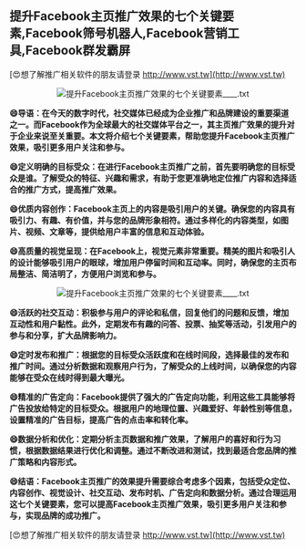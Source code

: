 ## **提升Facebook主页推广效果的七个关键要素,Facebook筛号机器人,Facebook营销工具,Facebook群发霸屏**

[😍想了解推广相关软件的朋友请登录 http://www.vst.tw](http://www.vst.tw)

 <center><img src="https://vst.tw/MP4/tuiguang/png/4.png" alt="提升Facebook主页推广效果的七个关键要素____.txt"></center>

**😄导语：在今天的数字时代，社交媒体已经成为企业推广和品牌建设的重要渠道之一。而Facebook作为全球最大的社交媒体平台之一，其主页推广效果的提升对于企业来说至关重要。本文将介绍七个关键要素，帮助您提升Facebook主页推广效果，吸引更多用户关注和参与。**

**😄定义明确的目标受众：在进行Facebook主页推广之前，首先要明确您的目标受众是谁。了解受众的特征、兴趣和需求，有助于您更准确地定位推广内容和选择适合的推广方式，提高推广效果。**

**😄优质内容创作：Facebook主页上的内容是吸引用户的关键。确保您的内容具有吸引力、有趣、有价值，并与您的品牌形象相符。通过多样化的内容类型，如图片、视频、文章等，提供给用户丰富的信息和互动体验。**

**😄高质量的视觉呈现：在Facebook上，视觉元素非常重要。精美的图片和吸引人的设计能够吸引用户的眼球，增加用户停留时间和互动率。同时，确保您的主页布局整洁、简洁明了，方便用户浏览和参与。**

 <center><img src="https://vst.tw/MP4/tuiguang/png/7.png" alt="提升Facebook主页推广效果的七个关键要素____.txt"></center>

**😄活跃的社交互动：积极参与用户的评论和私信，回复他们的问题和反馈，增加互动性和用户黏性。此外，定期发布有趣的问答、投票、抽奖等活动，引发用户的参与和分享，扩大品牌影响力。**

**😄定时发布和推广：根据您的目标受众活跃度和在线时间段，选择最佳的发布和推广时间。通过分析数据和观察用户行为，了解受众的上线时间，以确保您的内容能够在受众在线时得到最大曝光。**

**😄精准的广告定向：Facebook提供了强大的广告定向功能，利用这些工具能够将广告投放给特定的目标受众。根据用户的地理位置、兴趣爱好、年龄性别等信息，设置精准的广告目标，提高广告的点击率和转化率。**

**😄数据分析和优化：定期分析主页数据和推广效果，了解用户的喜好和行为习惯，根据数据结果进行优化和调整。通过不断改进和测试，找到最适合您品牌的推广策略和内容形式。**

**😄结语：Facebook主页推广的效果提升需要综合考虑多个因素，包括受众定位、内容创作、视觉设计、社交互动、发布时机、广告定向和数据分析。通过合理运用这七个关键要素，您可以提高Facebook主页推广效果，吸引更多用户关注和参与，实现品牌的成功推广。**

[😍想了解推广相关软件的朋友请登录 http://www.vst.tw](http://www.vst.tw)



